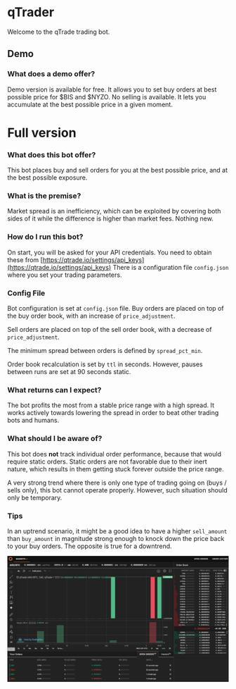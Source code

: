 # qTrader
Welcome to the qTrade trading bot.

## Demo

### What does a demo offer?
Demo version is available for free.
It allows you to set buy orders at best possible price for $BIS and $NYZO. No selling is available. It lets you accumulate at the best possible price in a given moment.

# Full version
### What does this bot offer?
This bot places buy and sell orders for you at the best possible price, and at the best possible exposure.

### What is the premise?
Market spread is an inefficiency, which can be exploited by covering both sides of it while the difference is higher than market fees. Nothing new.

### How do I run this bot?
On start, you will be asked for your API credentials. You need to obtain these from [https://qtrade.io/settings/api_keys](https://qtrade.io/settings/api_keys)
There is a configuration file `config.json` where you set your trading parameters.

### Config File
Bot configuration is set at `config.json` file.
Buy orders are placed on top of the buy order book, with an increase of `price_adjustment`.

Sell orders are placed on top of the sell order book, with a decrease of `price_adjustment`.

The minimum spread between orders is defined by `spread_pct_min`.

Order book recalculation is set by `ttl` in seconds. However, pauses between runs are set at 90 seconds static.

### What returns can I expect?

The bot profits the most from a stable price range with a high spread. It works actively towards lowering the spread in order to beat other trading bots and humans.

### What should I be aware of?

This bot does **not** track individual order performance, because that would require static orders. Static orders are not favorable due to their inert nature, which results in them getting stuck forever outside the price range.

A very strong trend where there is only one type of trading going on (buys / sells only), this bot cannot operate properly. However, such situation should only be temporary.

### Tips

In an uptrend scenario, it might be a good idea to have a higher `sell_amount` than `buy_amount` in magnitude strong enough to knock down the price back to your buy orders.
The opposite is true for a downtrend.

![alt text](thumb.png "Performance preview")
